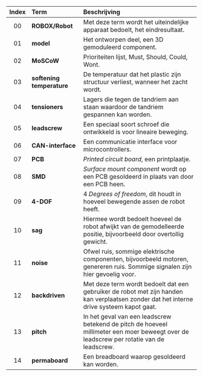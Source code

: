 
| Index | Term                      | Beschrijving                                                                                                                            |
| :---: | :------------------------ | :-------------------------------------------------------------------------------------------------------------------------------------- |
|  00   | **ROBOX/Robot**           | Met deze term wordt het uiteindelijke apparaat bedoelt, het eindresultaat.                                                              |
|  01   | **model**                 | Het ontworpen deel, een 3D gemoduleerd component.                                                                                       |
|  02   | **MoSCoW**                | Prioriteiten lijst, Must, Should, Could, Wont.                                                                                          |
|  03   | **softening temperature** | De temperatuur dat het plastic zijn structuur verliest, wanneer het zacht wordt.                                                        |
|  04   | **tensioners**            | Lagers die tegen de tandriem aan staan waardoor de tandriem gespannen kan worden.                                                       |
|  05   | **leadscrew**             | Een speciaal soort schroef die ontwikkeld is voor lineaire beweging.                                                                    |
|  06   | **CAN-interface**         | Een communicatie interface voor microcontrollers.                                                                                       |
|  07   | **PCB**                   | *Printed circuit board*, een printplaatje.                                                                                              |
|  08   | **SMD**                   | *Surface mount component* wordt op een PCB gesoldeerd in plaats van door een PCB heen.                                                  |
|  09   | **4-DOF**                 | 4 *Degrees of freedom*, dit houdt in hoeveel bewegende assen de robot heeft.                                                            |
|  10   | **sag**                   | Hiermee wordt bedoelt hoeveel de robot afwijkt van de gemodelleerde positie, bijvoorbeeld door overtollig gewicht.                      |
|  11   | **noise**                 | Ofwel ruis, sommige elektrische componenten, bijvoorbeeld motoren, genereren ruis. Sommige signalen zijn hier gevoelig voor.            |
|  12   | **backdriven**            | Met deze term wordt bedoelt dat een gebruiker de robot met zijn handen kan verplaatsen zonder dat het interne drive systeem kapot gaat. |
|  13   | **pitch**                 | In het geval van een leadscrew betekend de pitch de hoeveel millimeter een moer beweegt over de leadscrew per rotatie van de leadscrew. |
|  14   | **permaboard**            | Een breadboard waarop gesoldeerd kan worden.                                                                                            |